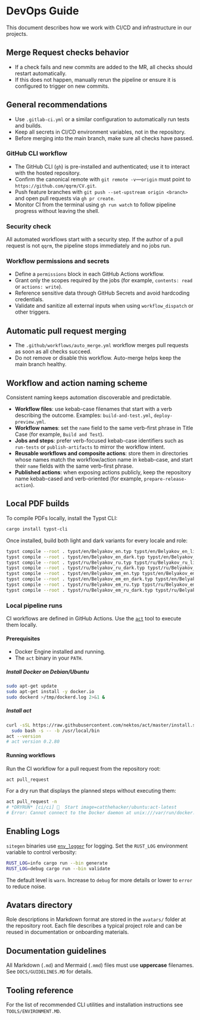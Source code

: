 # DevOps Guide

This document describes how we work with CI/CD and infrastructure in our projects.

## Merge Request checks behavior
- If a check fails and new commits are added to the MR, all checks should restart automatically.
- If this does not happen, manually rerun the pipeline or ensure it is configured to trigger on new commits.

## General recommendations
- Use `.gitlab-ci.yml` or a similar configuration to automatically run tests and builds.
- Keep all secrets in CI/CD environment variables, not in the repository.
- Before merging into the main branch, make sure all checks have passed.

### GitHub CLI workflow
- The GitHub CLI (`gh`) is pre-installed and authenticated; use it to interact with the hosted repository.
- Confirm the canonical remote with `git remote -v`—`origin` must point to `https://github.com/qqrm/CV.git`.
- Push feature branches with `git push --set-upstream origin <branch>` and open pull requests via `gh pr create`.
- Monitor CI from the terminal using `gh run watch` to follow pipeline progress without leaving the shell.

### Security check
All automated workflows start with a security step. If the author of a pull
request is not `qqrm`, the pipeline stops immediately and no jobs run.

### Workflow permissions and secrets
- Define a `permissions` block in each GitHub Actions workflow.
- Grant only the scopes required by the jobs (for example, `contents: read` or `actions: write`).
- Reference sensitive data through GitHub Secrets and avoid hardcoding credentials.
- Validate and sanitize all external inputs when using `workflow_dispatch` or other triggers.

## Automatic pull request merging
- The `.github/workflows/auto_merge.yml` workflow merges pull requests as soon as all checks succeed.
- Do not remove or disable this workflow. Auto-merge helps keep the main branch healthy.

## Workflow and action naming scheme
Consistent naming keeps automation discoverable and predictable.

- **Workflow files**: use kebab-case filenames that start with a verb describing the outcome. Examples: `build-and-test.yml`, `deploy-preview.yml`.
- **Workflow names**: set the `name` field to the same verb-first phrase in Title Case (for example, `Build and Test`).
- **Jobs and steps**: prefer verb-focused kebab-case identifiers such as `run-tests` or `publish-artifacts` to mirror the workflow intent.
- **Reusable workflows and composite actions**: store them in directories whose names match the workflow/action name in kebab-case, and start their `name` fields with the same verb-first phrase.
- **Published actions**: when exposing actions publicly, keep the repository name kebab-cased and verb-oriented (for example, `prepare-release-action`).


## Local PDF builds
To compile PDFs locally, install the Typst CLI:

```bash
cargo install typst-cli
```

Once installed, build both light and dark variants for every locale and role:

```bash
typst compile --root . typst/en/Belyakov_en.typ typst/en/Belyakov_en_light.pdf
typst compile --root . typst/en/Belyakov_en_dark.typ typst/en/Belyakov_en_dark.pdf
typst compile --root . typst/ru/Belyakov_ru.typ typst/ru/Belyakov_ru_light.pdf
typst compile --root . typst/ru/Belyakov_ru_dark.typ typst/ru/Belyakov_ru_dark.pdf
typst compile --root . typst/en/Belyakov_em_en.typ typst/en/Belyakov_em_en_light.pdf
typst compile --root . typst/en/Belyakov_em_en_dark.typ typst/en/Belyakov_em_en_dark.pdf
typst compile --root . typst/ru/Belyakov_em_ru.typ typst/ru/Belyakov_em_ru_light.pdf
typst compile --root . typst/ru/Belyakov_em_ru_dark.typ typst/ru/Belyakov_em_ru_dark.pdf
```

### Local pipeline runs
CI workflows are defined in GitHub Actions. Use the [`act`](https://github.com/nektos/act) tool to execute them locally.

#### Prerequisites
- Docker Engine installed and running.
- The `act` binary in your `PATH`.

##### Install Docker on Debian/Ubuntu
```bash
sudo apt-get update
sudo apt-get install -y docker.io
sudo dockerd >/tmp/dockerd.log 2>&1 &
```

##### Install act
```bash
curl -sSL https://raw.githubusercontent.com/nektos/act/master/install.sh | \
  sudo bash -s -- -b /usr/local/bin
act --version
# act version 0.2.80
```

#### Running workflows
Run the CI workflow for a pull request from the repository root:
```bash
act pull_request
```

For a dry run that displays the planned steps without executing them:
```bash
act pull_request -n
# *DRYRUN* [ci/ci] 🚀  Start image=catthehacker/ubuntu:act-latest
# Error: Cannot connect to the Docker daemon at unix:///var/run/docker.sock. Is the docker daemon running?
```


## Enabling Logs
`sitegen` binaries use [`env_logger`](https://docs.rs/env_logger/) for logging. Set the
`RUST_LOG` environment variable to control verbosity:

```bash
RUST_LOG=info cargo run --bin generate
RUST_LOG=debug cargo run --bin validate
```

The default level is `warn`. Increase to `debug` for more details or
lower to `error` to reduce noise.

## Avatars directory
Role descriptions in Markdown format are stored in the `avatars/` folder at the repository root. Each file describes a typical project role and can be reused in documentation or onboarding materials.

## Documentation guidelines
All Markdown (`.md`) and Mermaid (`.mmd`) files must use **uppercase** filenames. See `DOCS/GUIDELINES.MD` for details.

## Tooling reference
For the list of recommended CLI utilities and installation instructions see `TOOLS/ENVIRONMENT.MD`.
